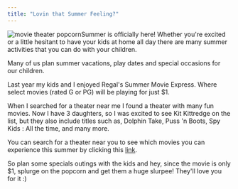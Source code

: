 ```yaml
---
title: "Lovin that Summer Feeling?"
---
```


![movie theater popcorn](/img/blog/image/popcorn.jpg)Summer is officially here! Whether you're excited or a little hesitant to have your kids at home all day there are many summer activities that you can do with your children.

Many of us plan summer vacations, play dates and special occasions for our children.

Last year my kids and I enjoyed Regal's Summer Movie Express. Where select movies (rated G or PG) will be playing for just $1.

When I searched for a theater near me I found a theater with many fun movies. Now I have 3 daughters, so I was excited to see Kit Kittredge on the list, but they also include titles such as, Dolphin Take, Puss 'n Boots, Spy Kids : All the time, and many more.

You can search for a theater near you to see which movies you can experience this summer by clicking this [link](http://www.regmovies.com/summermovieexpress/?state=fl). 

So plan some specials outings with the kids and hey, since the movie is only $1, splurge on the popcorn and get them a huge slurpee! They'll love you for it :)
